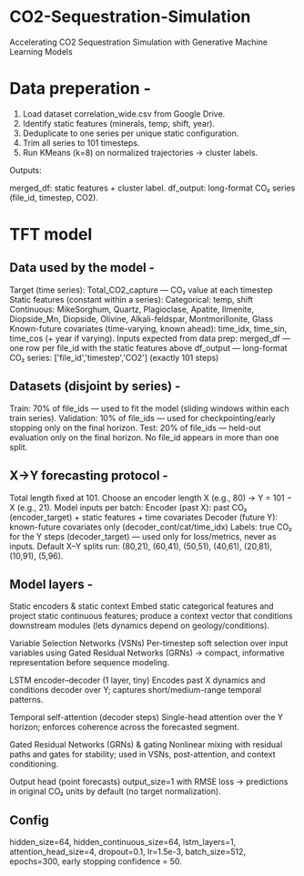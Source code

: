# CO2-Sequestration-Simulation
Accelerating CO2 Sequestration Simulation with Generative Machine Learning Models


# Data preperation - 

1. Load dataset correlation_wide.csv from Google Drive.
2. Identify static features (minerals, temp, shift, year).
3. Deduplicate to one series per unique static configuration.
4. Trim all series to 101 timesteps.
5. Run KMeans (k=8) on normalized trajectories → cluster labels.
   
Outputs:

merged_df: static features + cluster label.
df_output: long-format CO₂ series (file_id, timestep, CO2).

#  TFT model 
## Data used by the model - 

  Target (time series): Total_CO2_capture — CO₂ value at each timestep 
  Static features (constant within a series):
      Categorical: temp, shift
      Continuous: MikeSorghum, Quartz, Plagioclase, Apatite, Ilmenite, Diopside_Mn, Diopside, Olivine, Alkali-feldspar, Montmorillonite, Glass
  Known-future covariates (time-varying, known ahead):  time_idx, time_sin, time_cos (+ year if varying).
  Inputs expected from data prep:
    merged_df — one row per file_id with the static features above
    df_output — long-format CO₂ series: ['file_id','timestep','CO2'] (exactly 101 steps)

## Datasets (disjoint by series) - 

  Train: 70% of file_ids — used to fit the model (sliding windows within each train series).
  Validation: 10% of file_ids — used for checkpointing/early stopping only on the final horizon.
  Test: 20% of file_ids — held-out evaluation only on the final horizon.
  No file_id appears in more than one split.

## X→Y forecasting protocol - 

  Total length fixed at 101.
  Choose an encoder length X (e.g., 80) → Y = 101 − X (e.g., 21).
  Model inputs per batch:
    Encoder (past X): past CO₂ (encoder_target) + static features + time covariates
    Decoder (future Y): known-future covariates only (decoder_cont/cat/time_idx)
    Labels: true CO₂ for the Y steps (decoder_target) — used only for loss/metrics, never as inputs.
  Default X–Y splits run: (80,21), (60,41), (50,51), (40,61), (20,81), (10,91), (5,96).

## Model layers - 

Static encoders & static context
Embed static categorical features and project static continuous features; produce a context vector that conditions downstream modules (lets dynamics depend on geology/conditions).

Variable Selection Networks (VSNs)
Per-timestep soft selection over input variables using Gated Residual Networks (GRNs) → compact, informative representation before sequence modeling.

LSTM encoder–decoder (1 layer, tiny)
Encodes past X dynamics and conditions decoder over Y; captures short/medium-range temporal patterns.

Temporal self-attention (decoder steps)
Single-head attention over the Y horizon; enforces coherence across the forecasted segment.

Gated Residual Networks (GRNs) & gating
Nonlinear mixing with residual paths and gates for stability; used in VSNs, post-attention, and context conditioning.

Output head (point forecasts)
output_size=1 with RMSE loss → predictions in original CO₂ units by default (no target normalization).

## Config 
hidden_size=64, hidden_continuous_size=64, lstm_layers=1, attention_head_size=4, dropout=0.1, lr=1.5e-3, batch_size=512, epochs=300, early stopping confidence = 50.




